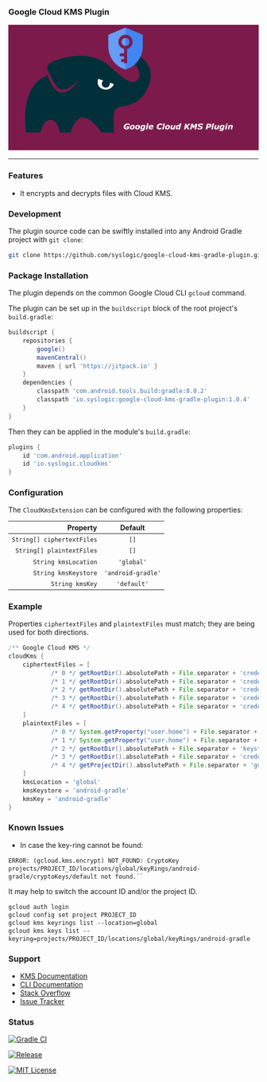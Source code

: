 ### Google Cloud KMS Plugin

![Social Media Preview](https://raw.githubusercontent.com/syslogic/google-cloud-kms-gradle-plugin/master/screenshots/repository.png)

 ---
### Features

 - It encrypts and decrypts files with Cloud KMS.

### Development

The plugin source code can be swiftly installed into any Android Gradle project with `git clone`:

````bash
git clone https://github.com/syslogic/google-cloud-kms-gradle-plugin.git ./buildSrc
````

### Package Installation

The plugin depends on the common Google Cloud CLI `gcloud` command.

The plugin can be set up in the `buildscript` block of the root project's `build.gradle`:
````groovy
buildscript {
    repositories {
        google()
        mavenCentral()
        maven { url 'https://jitpack.io' }
    }
    dependencies {
        classpath 'com.android.tools.build:gradle:8.0.2'
        classpath 'io.syslogic:google-cloud-kms-gradle-plugin:1.0.4'
    }
}
````

Then they can be applied in the module's `build.gradle`:
````groovy
plugins {
    id 'com.android.application'
    id 'io.syslogic.cloudkms'
}
````

### Configuration

The `CloudKmsExtension` can be configured with the following properties:

|                    Property |      Default       |
|----------------------------:|:------------------:|
|  `String[] ciphertextFiles` |        `[]`        |
|   `String[] plaintextFiles` |        `[]`        |
|        `String kmsLocation` |     `'global'`     |
|        `String kmsKeystore` | `'android-gradle'` |
|             `String kmsKey` |    `'default'`     |

### Example

Properties `ciphertextFiles` and `plaintextFiles` must match; they are being used for both directions.

````groovy
/** Google Cloud KMS */
cloudKms {
    ciphertextFiles = [
            /* 0 */ getRootDir().absolutePath + File.separator + 'credentials/debug.keystore.enc',
            /* 1 */ getRootDir().absolutePath + File.separator + 'credentials/release.keystore.enc',
            /* 2 */ getRootDir().absolutePath + File.separator + 'credentials/keystore.properties.enc',
            /* 3 */ getRootDir().absolutePath + File.separator + 'credentials/google-service-account.json.enc',
            /* 4 */ getRootDir().absolutePath + File.separator + 'credentials/google-services.json.enc'
    ]
    plaintextFiles = [
            /* 0 */ System.getProperty("user.home") + File.separator + ".android" + File.separator + "debug.keystore",
            /* 1 */ System.getProperty("user.home") + File.separator + ".android" + File.separator + "release.keystore",
            /* 2 */ getRootDir().absolutePath + File.separator + 'keystore.properties',
            /* 3 */ getRootDir().absolutePath + File.separator + 'credentials/google-service-account.json',
            /* 4 */ getProjectDir().absolutePath + File.separator + 'google-services.json'
    ]
    kmsLocation = 'global'
    kmsKeystore = 'android-gradle'
    kmsKey = 'android-gradle'
}
````
### Known Issues
 - In case the key-ring cannot be found:
````
ERROR: (gcloud.kms.encrypt) NOT_FOUND: CryptoKey projects/PROJECT_ID/locations/global/keyRings/android-gradle/cryptoKeys/default not found.``
````

It may help to switch the account ID and/or the project ID.
````
gcloud auth login
gcloud config set project PROJECT_ID
gcloud kms keyrings list --location=global
gcloud kms keys list --keyring=projects/PROJECT_ID/locations/global/keyRings/android-gradle
````

### Support
 - [KMS Documentation](https://cloud.google.com/kms/doc)
 - [CLI Documentation](https://cloud.google.com/sdk/gcloud/reference/kms)
 - [Stack Overflow](https://stackoverflow.com/questions/tagged/google-cloud-kms)
 - [Issue Tracker](https://github.com/syslogic/google-cloud-kms-gradle-plugin/issues)

### Status

[![Gradle CI](https://github.com/syslogic/google-cloud-kms-gradle-plugin/actions/workflows/gradle.yml/badge.svg)](https://github.com/syslogic/google-cloud-kms-gradle-plugin/actions/workflows/gradle.yml)

[![Release](https://jitpack.io/v/syslogic/google-cloud-kms-gradle-plugin.svg)](https://jitpack.io/#io.syslogic/google-cloud-kms-gradle-plugin)

[![MIT License](https://img.shields.io/github/license/syslogic/google-cloud-kms-gradle-plugin)](https://github.com/syslogic/agconnect-publishing-gradle-plugin/blob/master/LICENSE)
